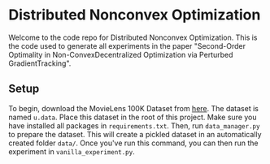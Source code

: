 # Distributed Nonconvex Optimization

Welcome to the code repo for Distributed Nonconvex Optimization.
This is the code used to generate all experiments in the paper "Second-Order Optimality in Non-ConvexDecentralized Optimization via Perturbed GradientTracking". 

## Setup

To begin, download the MovieLens 100K Dataset from [here](https://www.kaggle.com/prajitdatta/movielens-100k-dataset).
The dataset is named `u.data`. Place this dataset in the root of this project. 
Make sure you have installed all packages in `requirements.txt`.
Then, run `data_manager.py` to prepare the dataset. This will create a pickled dataset
in an automatically created folder `data/`. Once you've run this command, you can then run the
experiment in `vanilla_experiment.py`.
